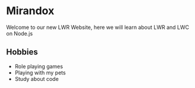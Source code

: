 # Mirandox

Welcome to our new LWR Website, here we will learn about LWR and LWC on Node.js

## Hobbies

* Role playing games
* Playing with my pets
* Study about code

<c-counter></c-counter>
<c-users></c-users>